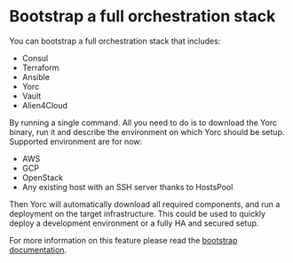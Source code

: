 # Bootstrap a full orchestration stack

You can bootstrap a full orchestration stack that includes:

* Consul
* Terraform
* Ansible
* Yorc
* Vault
* Alien4Cloud

By running a single command. All you need to do is to download the Yorc binary, run it and describe the environment
on which Yorc should be setup. Supported environment are for now:

* AWS
* GCP
* OpenStack
* Any existing host with an SSH server thanks to HostsPool

Then Yorc will automatically download all required components, and run a deployment on the target infrastructure.
This could be used to quickly deploy a development environment or a fully HA and secured setup.

For more information on this feature please read the [bootstrap documentation](https://yorc.readthedocs.io/en/v4.0.1/bootstrap.html).
